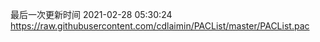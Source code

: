 最后一次更新时间 2021-02-28 05:30:24
https://raw.githubusercontent.com/cdlaimin/PACList/master/PACList.pac

